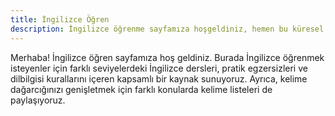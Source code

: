 ```yaml
---
title: İngilizce Öğren
description: İngilizce öğrenme sayfamıza hoşgeldiniz, hemen bu küresel dili öğrenmeye başlayıp hayallerinize bir adım daha yaklaşabilirsiniz!
---
```


Merhaba! İngilizce öğren sayfamıza hoş geldiniz. Burada İngilizce öğrenmek isteyenler için farklı seviyelerdeki İngilizce dersleri, pratik egzersizleri ve dilbilgisi kurallarını içeren kapsamlı bir kaynak sunuyoruz. Ayrıca, kelime dağarcığınızı genişletmek için farklı konularda kelime listeleri de paylaşıyoruz.